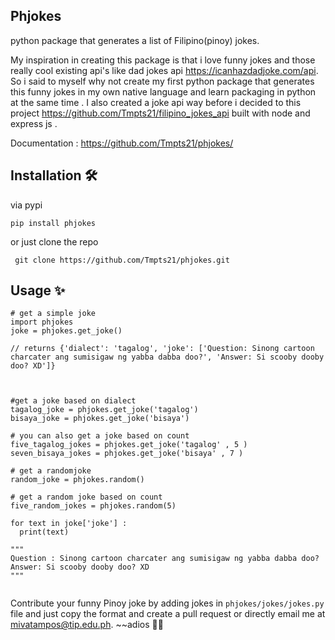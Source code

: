 ## Phjokes 
python package that generates a list of Filipino(pinoy) jokes. 

My inspiration in creating this package is that i love funny jokes and those really cool existing api's like dad jokes api https://icanhazdadjoke.com/api. So i said to myself why not create my first python package that  generates this funny jokes in my own native language and learn packaging in python at the same time . I also created a joke api way before i decided to this project https://github.com/Tmpts21/filipino_jokes_api built with node and express js .

Documentation :  https://github.com/Tmpts21/phjokes/

## Installation 🛠
via pypi 

``` pip install phjokes ``` 

or just clone the repo

``` git clone https://github.com/Tmpts21/phjokes.git``` 

## Usage ✨

```
# get a simple joke 
import phjokes 
joke = phjokes.get_joke() 

// returns {'dialect': 'tagalog', 'joke': ['Question: Sinong cartoon charcater ang sumisigaw ng yabba dabba doo?', 'Answer: Si scooby dooby doo? XD']}



#get a joke based on dialect 
tagalog_joke = phjokes.get_joke('tagalog')
bisaya_joke = phjokes.get_joke('bisaya')

# you can also get a joke based on count 
five_tagalog_jokes = phjokes.get_joke('tagalog' , 5 ) 
seven_bisaya_jokes = phjokes.get_joke('bisaya' , 7 ) 

# get a randomjoke 
random_joke = phjokes.random()

# get a random joke based on count 
five_random_jokes = phjokes.random(5)

for text in joke['joke'] : 
  print(text)
  
""" 
Question : Sinong cartoon charcater ang sumisigaw ng yabba dabba doo?
Answer: Si scooby dooby doo? XD 
"""


```

Contribute your funny Pinoy joke by adding jokes in ```phjokes/jokes/jokes.py``` file and just copy the format and create a pull request or directly email me at mivatampos@tip.edu.ph. ~~adios 🙋‍♂️

